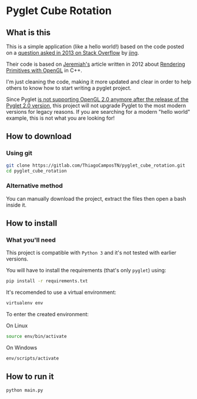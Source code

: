 # Pyglet Cube Rotation

## What is this

This is a simple application (like a hello world!) based on the code posted on a [question asked in 2013 on Stack Overflow](https://stackoverflow.com/questions/16263727/3d-cube-didnt-show-correctly-writen-by-pyglet) by [jing](https://stackoverflow.com/users/2304837/jing).

Their code is based on [Jeremiah's](https://www.3dgep.com/author/jeremiah/) article written in 2012 about [Rendering Primitives with OpenGL](https://www.3dgep.com/rendering-primitives-with-opengl/) in C++.

I'm just cleaning the code, making it more updated and clear in order to help others to know how to start writing a pyglet project.

Since Pyglet [is not supporting OpenGL 2.0 anymore after the release of the Pyglet 2.0 version](https://pyglet.readthedocs.io/en/latest/programming_guide/migration.html), this project will not upgrade Pyglet to the most modern versions for legacy reasons. If you are searching for a modern "hello world" example, this is not what you are looking for!

## How to download

### Using git

```bash
git clone https://gitlab.com/ThiagoCamposTN/pyglet_cube_rotation.git
cd pyglet_cube_rotation
```

### Alternative method

You can manually download the project, extract the files then open a bash inside it.

## How to install

### What you'll need

This project is compatible with `Python 3` and it's not tested with earlier versions.

You will have to install the requirements (that's only `pyglet`) using:

```bash
pip install -r requirements.txt
```

It's recomended to use a virtual environment:

```bash
virtualenv env
```

To enter the created environment:

On Linux

```bash
source env/bin/activate
```

On Windows

```bash
env/scripts/activate
```

## How to run it

```bash
python main.py
```
